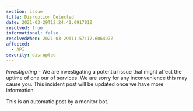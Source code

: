 ```yaml
---
section: issue
title: Disruption Detected
date: 2021-03-29T12:24:41.091781Z
resolved: true
informational: false
resolvedWhen: 2021-03-29T11:57:17.606497Z
affected:
  - API
severity: disrupted
---
```

*Investigating* - We are investigating a potential issue that might affect the uptime of one our of services. We are sorry for any inconvenience this may cause you. This incident post will be updated once we have more information.

This is an automatic post by a monitor bot.
        